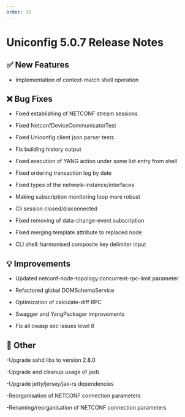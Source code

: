 ```yaml
---
order: 15
---
```


# Uniconfig 5.0.7 Release Notes


## :white_check_mark: New Features

- Implementation of context-match shell operation

## :x: Bug Fixes

- Fixed establishing of NETCONF stream sessions

- Fixed NetconfDeviceCommunicatorTest

- Fixed Uniconfig client json parser tests

- Fix building history output

- Fixed execution of YANG action under some list entry from shell

- Fixed ordering transaction log by date

- Fixed types of the network-instance/interfaces

- Making subscription monitoring loop more robust

- Cli session closed/disconnected

- Fixed removing of data-change-event subscription

- Fixed merging template attribute to replaced node

- CLI shell: harmonised composite key delimiter input

## :bulb: Improvements

- Updated netconf-node-topology:concurrent-rpc-limit parameter

- Refactored global DOMSchemaService

- Optimization of calculate-diff RPC

- Swagger and YangPackager improvements

- Fix all owasp sec issues level 8

## :wrench: Other

-Upgrade sshd libs to version 2.8.0

-Upgrade and cleanup usage of jaxb

-Upgrade jetty/jersey/jax-rs dependencies

-Reorganisation of NETCONF connection parameters

-Renaming/reorganisation of NETCONF connection parameters